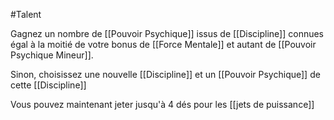 #Talent 

Gagnez un nombre de [[Pouvoir Psychique]] issus de [[Discipline]] connues égal à la moitié de votre bonus de [[Force Mentale]] et autant de [[Pouvoir Psychique Mineur]].

Sinon, choisissez une nouvelle [[Discipline]] et un [[Pouvoir Psychique]] de cette [[Discipline]]

Vous pouvez maintenant jeter jusqu'à 4 dés pour les [[jets de puissance]]